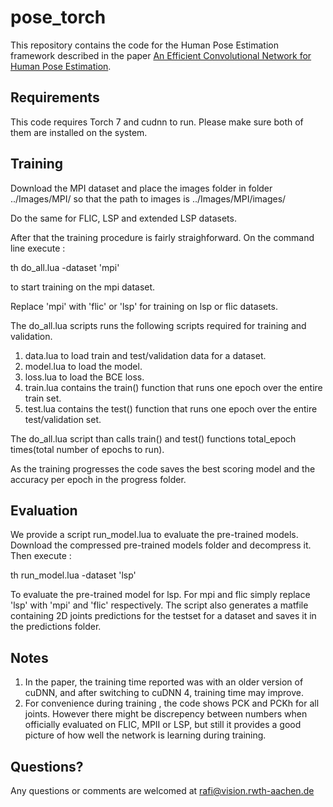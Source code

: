 #  pose_torch
This repository contains the code for the Human Pose Estimation framework described in the paper [An Efficient Convolutional Network for Human Pose Estimation](http://pages.iai.uni-bonn.de/gall_juergen/download/jgall_posecnn_bmvc16).

## Requirements

This code requires Torch 7 and cudnn to run. Please make sure both of them are installed on the system.

## Training 

Download the MPI dataset and place the images folder in  folder ../Images/MPI/ so that the path to images is ../Images/MPI/images/

Do the same for FLIC, LSP and extended LSP datasets.

After that the training procedure is fairly straighforward.
On the command line execute :

th do_all.lua -dataset 'mpi'

to start training on the mpi dataset. 

Replace 'mpi' with 'flic' or 'lsp' for training on lsp or flic datasets.

The do_all.lua scripts runs the following scripts required for training and validation.

1) data.lua  to load train and test/validation data for a dataset.
2) model.lua to load the model.
3) loss.lua  to load the BCE loss.
4) train.lua contains the train() function that runs one epoch over the entire train set.
5) test.lua  contains the test() function that runs one epoch over the entire test/validation set.
 
The do_all.lua script than calls train() and test() functions total_epoch times(total number of epochs to run).

As the training progresses the code saves the best scoring model  and the accuracy per epoch in the progress folder.

## Evaluation

We provide a script run_model.lua to evaluate the pre-trained models. Download the compressed pre-trained models folder and decompress it. Then execute :

th run_model.lua -dataset 'lsp'

To evaluate the pre-trained model for lsp. For mpi and flic simply replace 'lsp' with 'mpi' and 'flic' respectively. The script also generates a matfile containing 2D joints predictions for the testset for a dataset and saves it in the predictions folder.

## Notes

1. In the paper, the training time reported was with an older version of cuDNN, and after switching to cuDNN 4, training time may improve.
2. For convenience during training , the code shows PCK and PCKh for all joints. However there might be discrepency between numbers when officially evaluated on FLIC, MPII or LSP, but  still it provides a good picture of how well the network is learning during training.

## Questions?

Any questions or comments are welcomed at rafi@vision.rwth-aachen.de
